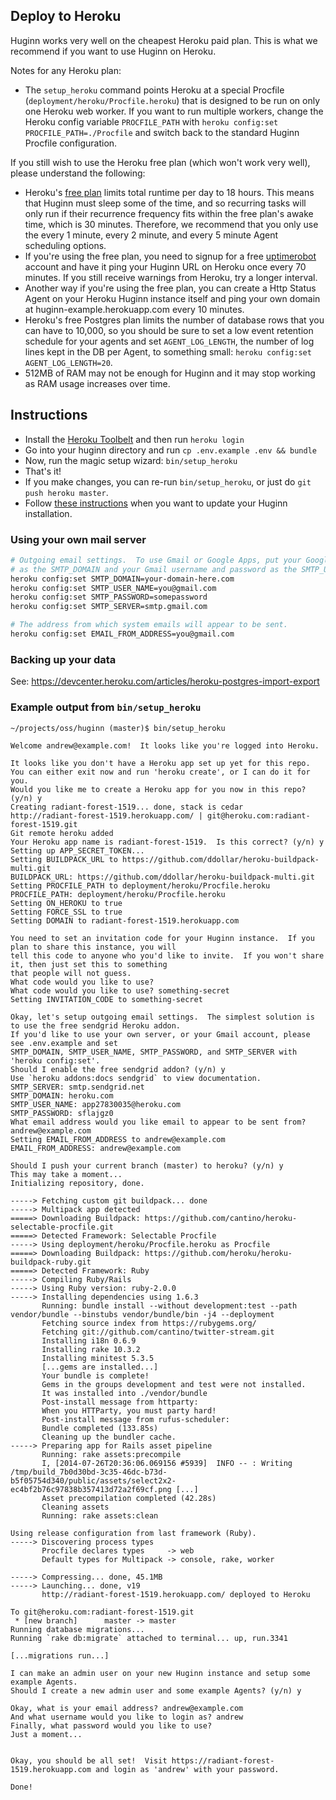 ## Deploy to Heroku

Huginn works very well on the cheapest Heroku paid plan. This is what we recommend if you want to use Huginn on Heroku.

Notes for any Heroku plan:

* The `setup_heroku` command points Heroku at a special Procfile (`deployment/heroku/Procfile.heroku`) that is designed to be run on only one Heroku web worker.  If you want to run multiple workers, change the Heroku config variable `PROCFILE_PATH` with `heroku config:set PROCFILE_PATH=./Procfile` and switch back to the standard Huginn Procfile configuration.

If you still wish to use the Heroku free plan (which won't work very well), please understand the following:

* Heroku's [free plan](https://www.heroku.com/pricing) limits total runtime per day to 18 hours. This means that Huginn must sleep some of the time, and so recurring tasks will only run if their recurrence frequency fits within the free plan's awake time, which is 30 minutes. Therefore, we recommend that you only use the every 1 minute, every 2 minute, and every 5 minute Agent scheduling options.
* If you're using the free plan, you need to signup for a free [uptimerobot](https://uptimerobot.com) account and have it ping your Huginn URL on Heroku once every 70 minutes.  If you still receive warnings from Heroku, try a longer interval. 
* Another way if you're using the free plan, you can create a Http Status Agent on your Heroku Huginn instance itself and ping your own domain at huginn-example.herokuapp.com every 10 minutes.
* Heroku's free Postgres plan limits the number of database rows that you can have to 10,000, so you should be sure to set a low event retention schedule for your agents and set `AGENT_LOG_LENGTH`, the number of log lines kept in the DB per Agent, to something small: `heroku config:set AGENT_LOG_LENGTH=20`.
* 512MB of RAM may not be enough for Huginn and it may stop working as RAM usage increases over time.

## Instructions

* Install the [Heroku Toolbelt](https://toolbelt.heroku.com/) and then run `heroku login`
* Go into your huginn directory and run `cp .env.example .env && bundle`
* Now, run the magic setup wizard: `bin/setup_heroku`
* That's it!
* If you make changes, you can re-run `bin/setup_heroku`, or just do `git push heroku master`.
* Follow [these instructions](update.md) when you want to update your Huginn installation.

### Using your own mail server

```bash
# Outgoing email settings.  To use Gmail or Google Apps, put your Google Apps domain or gmail.com
# as the SMTP_DOMAIN and your Gmail username and password as the SMTP_USER_NAME and SMTP_PASSWORD.
heroku config:set SMTP_DOMAIN=your-domain-here.com
heroku config:set SMTP_USER_NAME=you@gmail.com
heroku config:set SMTP_PASSWORD=somepassword
heroku config:set SMTP_SERVER=smtp.gmail.com

# The address from which system emails will appear to be sent.
heroku config:set EMAIL_FROM_ADDRESS=you@gmail.com
```

### Backing up your data

See: https://devcenter.heroku.com/articles/heroku-postgres-import-export

### Example output from `bin/setup_heroku`

```
~/projects/oss/huginn (master)$ bin/setup_heroku 

Welcome andrew@example.com!  It looks like you're logged into Heroku.

It looks like you don't have a Heroku app set up yet for this repo.
You can either exit now and run 'heroku create', or I can do it for you.
Would you like me to create a Heroku app for you now in this repo? (y/n) y
Creating radiant-forest-1519... done, stack is cedar
http://radiant-forest-1519.herokuapp.com/ | git@heroku.com:radiant-forest-1519.git
Git remote heroku added
Your Heroku app name is radiant-forest-1519.  Is this correct? (y/n) y
Setting up APP_SECRET_TOKEN...
Setting BUILDPACK_URL to https://github.com/ddollar/heroku-buildpack-multi.git
BUILDPACK_URL: https://github.com/ddollar/heroku-buildpack-multi.git
Setting PROCFILE_PATH to deployment/heroku/Procfile.heroku
PROCFILE_PATH: deployment/heroku/Procfile.heroku
Setting ON_HEROKU to true
Setting FORCE_SSL to true
Setting DOMAIN to radiant-forest-1519.herokuapp.com

You need to set an invitation code for your Huginn instance.  If you plan to share this instance, you will
tell this code to anyone who you'd like to invite.  If you won't share it, then just set this to something
that people will not guess.
What code would you like to use? 
What code would you like to use? something-secret
Setting INVITATION_CODE to something-secret

Okay, let's setup outgoing email settings.  The simplest solution is to use the free sendgrid Heroku addon.
If you'd like to use your own server, or your Gmail account, please see .env.example and set
SMTP_DOMAIN, SMTP_USER_NAME, SMTP_PASSWORD, and SMTP_SERVER with 'heroku config:set'.
Should I enable the free sendgrid addon? (y/n) y
Use `heroku addons:docs sendgrid` to view documentation.
SMTP_SERVER: smtp.sendgrid.net
SMTP_DOMAIN: heroku.com
SMTP_USER_NAME: app27830035@heroku.com
SMTP_PASSWORD: sflajgz0
What email address would you like email to appear to be sent from? andrew@example.com
Setting EMAIL_FROM_ADDRESS to andrew@example.com
EMAIL_FROM_ADDRESS: andrew@example.com

Should I push your current branch (master) to heroku? (y/n) y
This may take a moment...
Initializing repository, done.

-----> Fetching custom git buildpack... done
-----> Multipack app detected
=====> Downloading Buildpack: https://github.com/cantino/heroku-selectable-procfile.git
=====> Detected Framework: Selectable Procfile
-----> Using deployment/heroku/Procfile.heroku as Procfile
=====> Downloading Buildpack: https://github.com/heroku/heroku-buildpack-ruby.git
=====> Detected Framework: Ruby
-----> Compiling Ruby/Rails
-----> Using Ruby version: ruby-2.0.0
-----> Installing dependencies using 1.6.3
       Running: bundle install --without development:test --path vendor/bundle --binstubs vendor/bundle/bin -j4 --deployment
       Fetching source index from https://rubygems.org/
       Fetching git://github.com/cantino/twitter-stream.git
       Installing i18n 0.6.9
       Installing rake 10.3.2
       Installing minitest 5.3.5
       [...gems are installed...]
       Your bundle is complete!
       Gems in the groups development and test were not installed.
       It was installed into ./vendor/bundle
       Post-install message from httparty:
       When you HTTParty, you must party hard!
       Post-install message from rufus-scheduler:
       Bundle completed (133.85s)
       Cleaning up the bundler cache.
-----> Preparing app for Rails asset pipeline
       Running: rake assets:precompile
       I, [2014-07-26T20:36:06.069156 #5939]  INFO -- : Writing /tmp/build_7b0d30bd-3c35-46dc-b73d-b5f05754d340/public/assets/select2x2-ec4bf2b76c97838b357413d72a2f69cf.png [...]
       Asset precompilation completed (42.28s)
       Cleaning assets
       Running: rake assets:clean

Using release configuration from last framework (Ruby).
-----> Discovering process types
       Procfile declares types     -> web
       Default types for Multipack -> console, rake, worker

-----> Compressing... done, 45.1MB
-----> Launching... done, v19
       http://radiant-forest-1519.herokuapp.com/ deployed to Heroku

To git@heroku.com:radiant-forest-1519.git
 * [new branch]      master -> master
Running database migrations...
Running `rake db:migrate` attached to terminal... up, run.3341

[...migrations run...]

I can make an admin user on your new Huginn instance and setup some example Agents.
Should I create a new admin user and some example Agents? (y/n) y

Okay, what is your email address? andrew@example.com
And what username would you like to login as? andrew
Finally, what password would you like to use? 
Just a moment...


Okay, you should be all set!  Visit https://radiant-forest-1519.herokuapp.com and login as 'andrew' with your password.

Done!
```

